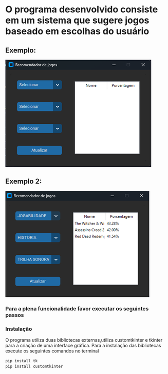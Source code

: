 # O programa desenvolvido consiste em um sistema que sugere jogos baseado em escolhas do usuário

## Exemplo:

![Exemplo 1](images/img.png)

## Exemplo 2:


![Exemplo 2](images/img_1.png)

### Para a plena funcionalidade favor executar os seguintes passos

### Instalação
O programa utiliza duas bibliotecas externas,utiliza customtkinter e tkinter para a criação de uma interface gráfica.
Para a instalação das bibliotecas execute os seguintes comandos no terminal

```bash
pip install tk
pip install customtkinter
